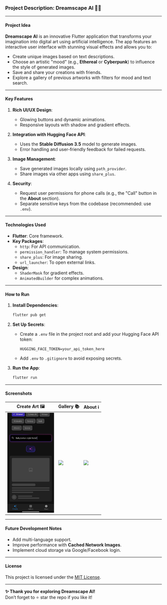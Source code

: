 ### Project Description: **Dreamscape AI** 🎨✨

---

#### **Project Idea**  
**Dreamscape AI** is an innovative Flutter application that transforms your imagination into digital art using artificial intelligence. The app features an interactive user interface with stunning visual effects and allows you to:  
- Create unique images based on text descriptions.  
- Choose an artistic "mood" (e.g., **Ethereal** or **Cyberpunk**) to influence the style of generated images.  
- Save and share your creations with friends.  
- Explore a gallery of previous artworks with filters for mood and text search.  

---

#### **Key Features**  
1. **Rich UI/UX Design**:  
   - Glowing buttons and dynamic animations.  
   - Responsive layouts with shadow and gradient effects.  

2. **Integration with Hugging Face API**:  
   - Uses the **Stable Diffusion 3.5** model to generate images.  
   - Error handling and user-friendly feedback for failed requests.  

3. **Image Management**:  
   - Save generated images locally using `path_provider`.  
   - Share images via other apps using `share_plus`.  

4. **Security**:  
   - Request user permissions for phone calls (e.g., the "Call" button in the **About** section).  
   - Separate sensitive keys from the codebase (recommended: use `.env`).  

---

#### **Technologies Used**  
- **Flutter**: Core framework.  
- **Key Packages**:  
  - `http`: For API communication.  
  - `permission_handler`: To manage system permissions.  
  - `share_plus`: For image sharing.  
  - `url_launcher`: To open external links.  
- **Design**:  
  - `ShaderMask` for gradient effects.  
  - `AnimatedBuilder` for complex animations.  

---

#### **How to Run**  
1. **Install Dependencies**:  
   ```bash
   flutter pub get
   ```

2. **Set Up Secrets**:  
   - Create a `.env` file in the project root and add your Hugging Face API token:  
     ```
     HUGGING_FACE_TOKEN=your_api_token_here
     ```  
   - Add `.env` to `.gitignore` to avoid exposing secrets.  

3. **Run the App**:  
   ```bash
   flutter run
   ```

---

#### **Screenshots**  
| Create Art 🖼️ | Gallery 📚 | About ℹ️ |  
|----------------|-----------|---------------------|  
| <img src="photo_2025-01-20_22-32-40.jpg" width="150"> | <img src="https://via.placeholder.com/150" width="150"> | <img src="https://via.placeholder.com/150" width="150"> |  

---

#### **Future Development Notes**  
- Add multi-language support.  
- Improve performance with **Cached Network Images**.  
- Implement cloud storage via Google/Facebook login.  

---

#### **License**  
This project is licensed under the [MIT License](https://opensource.org/licenses/MIT).  

---

**✨ Thank you for exploring Dreamscape AI!**  
Don’t forget to ⭐️ star the repo if you like it!
